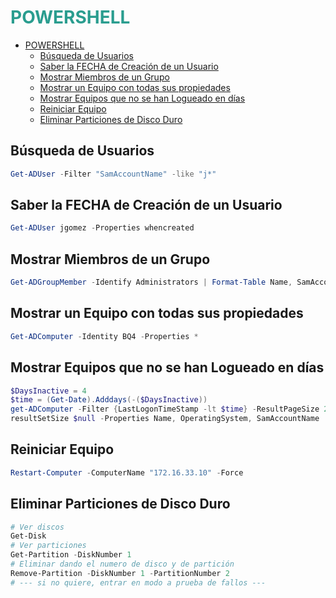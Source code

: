 <div style="color:#2a9d8f">

# POWERSHELL
</div>

- [POWERSHELL](#powershell)
  - [Búsqueda de Usuarios](#búsqueda-de-usuarios)
  - [Saber la FECHA de Creación de un Usuario](#saber-la-fecha-de-creación-de-un-usuario)
  - [Mostrar Miembros de un Grupo](#mostrar-miembros-de-un-grupo)
  - [Mostrar un Equipo con todas sus propiedades](#mostrar-un-equipo-con-todas-sus-propiedades)
  - [Mostrar Equipos que no se han Logueado en días](#mostrar-equipos-que-no-se-han-logueado-en-días)
  - [Reiniciar Equipo](#reiniciar-equipo)
  - [Eliminar Particiones de Disco Duro](#eliminar-particiones-de-disco-duro)


## Búsqueda de Usuarios
```powershell
Get-ADUser -Filter "SamAccountName" -like "j*"
```

## Saber la FECHA de Creación de un Usuario
```powershell
Get-ADUser jgomez -Properties whencreated
```

## Mostrar Miembros de un Grupo
```powershell
Get-ADGroupMember -Identify Administrators | Format-Table Name, SamAccountName
```

## Mostrar un Equipo con todas sus propiedades
```powershell
Get-ADComputer -Identity BQ4 -Properties *
```

## Mostrar Equipos que no se han Logueado en días
```powershell
$DaysInactive = 4
$time = (Get-Date).Adddays(-($DaysInactive))
get-ADComputer -Filter {LastLogonTimeStamp -lt $time} -ResultPageSize 2000 `
resultSetSize $null -Properties Name, OperatingSystem, SamAccountName
```

## Reiniciar Equipo
```powershell
Restart-Computer -ComputerName "172.16.33.10" -Force
```

## Eliminar Particiones de Disco Duro
```powershell
# Ver discos
Get-Disk
# Ver particiones
Get-Partition -DiskNumber 1
# Eliminar dando el numero de disco y de partición
Remove-Partition -DiskNumber 1 -PartitionNumber 2
# --- si no quiere, entrar en modo a prueba de fallos ---
```


